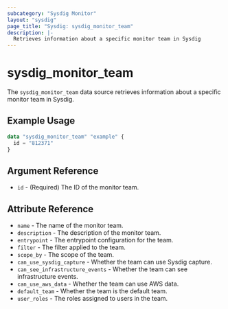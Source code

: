 ```yaml
---
subcategory: "Sysdig Monitor"
layout: "sysdig"
page_title: "Sysdig: sysdig_monitor_team"
description: |-
  Retrieves information about a specific monitor team in Sysdig
---
```


# sysdig_monitor_team

The `sysdig_monitor_team` data source retrieves information about a specific monitor team in Sysdig.

## Example Usage

```terraform
data "sysdig_monitor_team" "example" {
  id = "812371"
}
```

## Argument Reference

- `id` - (Required) The ID of the monitor team.

## Attribute Reference

- `name` - The name of the monitor team.
- `description` - The description of the monitor team.
- `entrypoint` - The entrypoint configuration for the team.
- `filter` - The filter applied to the team.
- `scope_by` - The scope of the team.
- `can_use_sysdig_capture` - Whether the team can use Sysdig capture.
- `can_see_infrastructure_events` - Whether the team can see infrastructure events.
- `can_use_aws_data` - Whether the team can use AWS data.
- `default_team` - Whether the team is the default team.
- `user_roles` - The roles assigned to users in the team.

